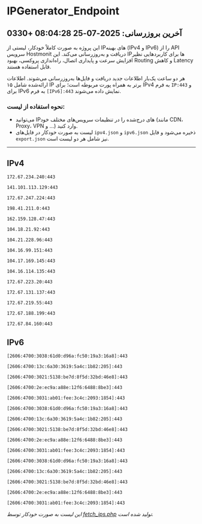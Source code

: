 # IPGenerator_Endpoint

## آخرین بروزرسانی: 2025-07-25 08:04:28 +0330

این پروژه به صورت کاملاً خودکار، لیستی از IPهای بهینه (IPv4 و IPv6) را از API سرویس Hostmonit دریافت و به‌روزرسانی می‌کند. این IPها برای کاربردهایی نظیر افزایش سرعت و پایداری اتصال، راه‌اندازی پروکسی، بهبود Routing و کاهش Latency قابل استفاده هستند.

هر دو ساعت یک‌بار اطلاعات جدید دریافت و فایل‌ها به‌روزرسانی می‌شوند. اطلاعات ارائه‌شده شامل ۱۵ IP برتر به همراه پورت مربوطه است؛ برای IPv4 به فرم `IP:443` و برای IPv6 به فرم `[IPv6]:443` نمایش داده می‌شوند.

### نحوه استفاده از لیست:
- می‌توانید IPهای درج‌شده را در تنظیمات سرویس‌های مختلف خود (مانند CDN، Proxy، VPN و ...) وارد کنید.
- لیست به صورت خودکار در فایل‌های `ipv4.json` و `ipv6.json` ذخیره می‌شود و فایل `export.json` نیز شامل هر دو لیست است.

---

## IPv4
```
172.67.234.240:443
```
```
141.101.113.129:443
```
```
172.67.247.224:443
```
```
198.41.211.0:443
```
```
162.159.128.47:443
```
```
104.18.21.92:443
```
```
104.21.228.96:443
```
```
104.16.99.151:443
```
```
104.17.169.145:443
```
```
104.16.114.135:443
```
```
172.67.223.20:443
```
```
172.67.131.137:443
```
```
172.67.219.55:443
```
```
172.67.188.199:443
```
```
172.67.84.160:443
```

## IPv6
```
[2606:4700:3038:61d0:d96a:fc50:19a3:16a8]:443
```
```
[2606:4700:13c:6a30:3619:5a4c:1b82:205]:443
```
```
[2606:4700:3021:5138:be7d:8f5d:32bd:46e8]:443
```
```
[2606:4700:2e:ec9a:a88e:12f6:6488:8be3]:443
```
```
[2606:4700:3031:ab01:fee:3c4c:2093:1854]:443
```
```
[2606:4700:3038:61d0:d96a:fc50:19a3:16a8]:443
```
```
[2606:4700:13c:6a30:3619:5a4c:1b82:205]:443
```
```
[2606:4700:3021:5138:be7d:8f5d:32bd:46e8]:443
```
```
[2606:4700:2e:ec9a:a88e:12f6:6488:8be3]:443
```
```
[2606:4700:3031:ab01:fee:3c4c:2093:1854]:443
```
```
[2606:4700:3038:61d0:d96a:fc50:19a3:16a8]:443
```
```
[2606:4700:13c:6a30:3619:5a4c:1b82:205]:443
```
```
[2606:4700:3021:5138:be7d:8f5d:32bd:46e8]:443
```
```
[2606:4700:2e:ec9a:a88e:12f6:6488:8be3]:443
```
```
[2606:4700:3031:ab01:fee:3c4c:2093:1854]:443
```

*این لیست به صورت خودکار توسط [fetch_ips.php](scripts/fetch_ips.php) تولید شده است.*
